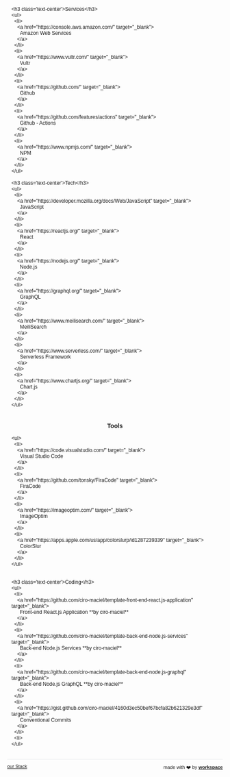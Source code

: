 <script>

  if (window.location.protocol != "https:"){
      window.location.protocol = "https";
  } 
  document.title = "our Stack - RiLi SaaS (softwAre as a solutiOn)";
  
  const link = document.createElement('link');
  
  link.id = 'dynamic-favicon';
  link.rel = 'shortcut icon';
  link.href = 'https://raw.githubusercontent.com/rili-saas/website/main/assets/favicon.ico';
  
  document.head.appendChild(link);  
 
</script>

<link href="https://fonts.googleapis.com/css?family=Montserrat&display=swap" rel="stylesheet">

<div class="flex-row-container">
  <div class="flex-row-item">
    
    <h3 class='text-center'>Services</h3>
    <ul>
      <li>
        <a href="https://console.aws.amazon.com/" target="_blank">
          Amazon Web Services
        </a>
      </li>
      <li>
        <a href="https://www.vultr.com/" target="_blank">
          Vultr
        </a>
      </li>
      <li>
        <a href="https://github.com/" target="_blank">
          Github
        </a>
      </li>
      <li>
        <a href="https://github.com/features/actions" target="_blank">
          Github - Actions
        </a>
      </li>
      <li>
        <a href="https://www.npmjs.com/" target="_blank">
          NPM
        </a>
      </li>
    </ul>

    <h3 class='text-center'>Tech</h3>
    <ul>
      <li>
        <a href="https://developer.mozilla.org/docs/Web/JavaScript" target="_blank">
          JavaScript
        </a>
      </li>
      <li>
        <a href="https://reactjs.org/" target="_blank">
          React
        </a>
      </li>
      <li>
        <a href="https://nodejs.org/" target="_blank">
          Node.js
        </a>
      </li>
      <li>
        <a href="https://graphql.org/" target="_blank">
          GraphQL
        </a>
      </li>
      <li>
        <a href="https://www.meilisearch.com/" target="_blank">
          MeiliSearch
        </a>
      </li>
      <li>
        <a href="https://www.serverless.com/" target="_blank">
          Serverless Framework
        </a>
      </li>
      <li>
        <a href="https://www.chartjs.org/" target="_blank">
          Chart.js
        </a>
      </li>
    </ul>
    
    
  </div>
  <div class="flex-row-item">
    <h3 class='text-center'>Tools</h3>
    
    <ul>
      <li>
        <a href="https://code.visualstudio.com/" target="_blank">
          Visual Studio Code
        </a>
      </li>
      <li>
        <a href="https://github.com/tonsky/FiraCode" target="_blank">
          FiraCode
        </a>
      </li>
      <li>
        <a href="https://imageoptim.com/" target="_blank">
          ImageOptim
        </a>
      </li>
      <li>
        <a href="https://apps.apple.com/us/app/colorslurp/id1287239339" target="_blank">
          ColorSlur
        </a>
      </li>
    </ul>
    
    
    <h3 class='text-center'>Coding</h3>
    <ul>
      <li>
        <a href="https://github.com/ciro-maciel/template-front-end-react.js-application" target="_blank">
          Front-end React.js Application **by ciro-maciel**
        </a>
      </li>
      <li>
        <a href="https://github.com/ciro-maciel/template-back-end-node.js-services" target="_blank">
          Back-end Node.js Services **by ciro-maciel**
        </a>
      </li>
      <li>
        <a href="https://github.com/ciro-maciel/template-back-end-node.js-graphql" target="_blank">
          Back-end Node.js GraphQL **by ciro-maciel**
        </a>
      </li>
      <li>
        <a href="https://gist.github.com/ciro-maciel/4160d3ec50bef67bcfa82b621329e3df" target="_blank">
          Conventional Commits
        </a>
      </li>
      <li>
    </ul>

    

    
  </div>
</div>

<hr />

<div style="text-align: left; float: left;">
  <a href="/stack" style="font-size: 11px">
    our Stack
  </a>
</div>

<div style="text-align: right; float: right;">
 <span style="font-size: 11px"> made with ❤️  by </span>
 <a href="http://workspace.rili.be" style="font-size: 11px" target="_blank">
   <strong style="font-size: 11px">workspace</strong>
 </a>
</div>







<!--  

##### Services
- [Amazon Web Services](https://console.aws.amazon.com/)
- [Vultr](https://www.vultr.com/)
- [Github](https://github.com/)
    - [Actions](https://github.com/features/actions)
- [NPM](https://www.npmjs.com/)

##### Tools
- [Visual Studio Code](https://code.visualstudio.com/)
- [FiraCode](https://github.com/tonsky/FiraCode)
- [ImageOptim](https://imageoptim.com/)
- [ColorSlur‪p‬](https://apps.apple.com/us/app/colorslurp/id1287239339)

##### Tech
- [JavaScript](https://developer.mozilla.org/docs/Web/JavaScript)
- [React](https://reactjs.org/)
- [Node.js](https://nodejs.org/)
- [GraphQL](https://graphql.org/)
- [MeiliSearch](https://www.meilisearch.com/)
- [serverless framework](https://www.serverless.com/)
- [Chart.js](https://www.chartjs.org/)

##### Coding
- [Front-end React.js Application](https://github.com/ciro-maciel/template-front-end-react.js-application) **by ciro-maciel**
- [Back-end Node.js Services](https://github.com/ciro-maciel/template-back-end-node.js-services) **by ciro-maciel**
- [Back-end Node.js GraphQL](https://github.com/ciro-maciel/template-back-end-node.js-graphql) **by ciro-maciel**
- [Conventional Commits](https://gist.github.com/ciro-maciel/4160d3ec50bef67bcfa82b621329e3df)

##### Design 
- [Figma](https://www.figma.com/)
- [Ant Design](https://ant.design/)
- [Favicon](http://favicon.io/)
- [Free vectors icons and illustrations from Streamline](https://streamlineicons.com/)
- [ThreeDee](https://threedee.design/)
- [Superscene 4.1](https://craftwork.design/downloads/superscene-3d-constructor/)

#### Site Reliability Engineering
- [PM2](https://app.pm2.io)
- [Sentry](https://github.com/getsentry/sentry)

#### Data
- [Google Tag Manager](https://tagmanager.google.com/)
- [Google Analytics](https://analytics.google.com/)
- [Hotjar](https://www.hotjar.com/)
- [Ahrefs](https://ahrefs.com/)

##### Business
- [Workspace](https://workspace.rili.be/) **by RiLi**
- [Monitors](https://monitors.rili.be/) **by RiLi**
- [Discord](https://discord.com)
- [Loom](https://www.loom.com/)
- [CleanShot X](https://cleanshot.com/)
- [Paddle](https://www.paddle.com)
- [Husky](https://www.husky.io)

-->


<style>
 * {
    font-family: 'Montserrat', sans-serif !important;
     font-size: 14px;
  }
 h1 {
    font-size: 26px; 
 }
 h1 a{
    display: none;
 }
 h1:after {
  content: 'RiLi SaaS';
 }
 .container-lg{
  max-width: 900px
 }
 hr {
  height: 0px !important;
  border-bottom: 1px solid #eaecef !important;
  margin-bottom: 10px !important;
 }
.flex-row-container {
    display: flex;
    flex-wrap: wrap;
    align-items: center;
    justify-content: center;
    align-items: stretch;
}
.flex-row-container > .flex-row-item {
    flex: 1 1 50%; /*grow | shrink | basis */
    min-width: 250px;
    padding: 0 10px;
}
.flex-row-container > .flex-row-item > h4 {
  margin: 4px 0 !important;
 }
.text-center {
  text-align: center;
 }
.text-right {
  text-align: right; 
 }
     
.flex-row-container > .flex-row-item > ul {
  padding-left: 0px;
 }
.flex-row-container > .flex-row-item > ul > li {
<!--   text-align: center; -->
  list-style: none;
 }
.footer {
  display: none;
}
</style>


